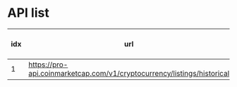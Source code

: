 

# API list


|idx|url |parameter|response|example|useful fields|our page area|note|
|---|----|---------|--------|-------|----|-------|------|
|1  |https://pro-api.coinmarketcap.com/v1/cryptocurrency/listings/historical|||curl ||| btc banner|
